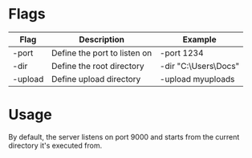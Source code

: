 # Flags 

| Flag  | Description                  | Example                   |
|-------|------------------------------|---------------------------|
| -port | Define the port to listen on | -port 1234        |
| -dir  | Define the root directory  | -dir "C:\Users\Docs"
| -upload | Define upload directory | -upload myuploads 

# Usage
By default, the server listens on port 9000 and starts from the current directory it's executed from.


